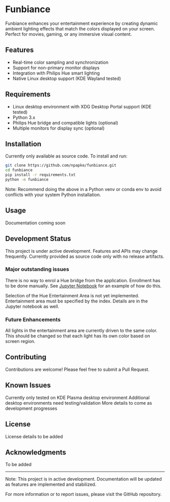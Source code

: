 # Funbiance

Funbiance enhances your entertainment experience by creating dynamic ambient lighting effects that match the colors displayed on your screen. Perfect for movies, gaming, or any immersive visual content.

## Features

- Real-time color sampling and synchronization
- Support for non-primary monitor displays
- Integration with Philips Hue smart lighting
- Native Linux desktop support (KDE Wayland tested)

## Requirements

- Linux desktop environment with XDG Desktop Portal support (KDE tested)
- Python 3.x
- Philips Hue bridge and compatible lights (optional)
- Multiple monitors for display sync (optional)

## Installation

Currently only available as source code. To install and run:

```bash
git clone https://github.com/npapke/funbiance.git
cd funbiance
pip install -r requirements.txt
python -m funbiance
```

Note: Recommend doing the above in a Python venv or conda env to avoid conflicts with your system Python installation.

## Usage
Documentation coming soon

## Development Status
This project is under active development. Features and APIs may change frequently. Currently provided as source code only with no release artifacts.

### Major outstanding issues
There is no way to enrol a Hue bridge from the application.  Enrollment has to be done manually.
See [Jupyter Notebook](doc/streaming_experiment.ipynb) for an example of how do this.

Selection of the Hue Entertainment Area is not yet implemented.  Entertainment area must be specified by the index.
Details are in the Jupyter notebook as well.

### Future Enhancements
All lights in the entertainment area are currently driven to the same color.  This should be changed so that each light has its own color
based on screen region.


## Contributing
Contributions are welcome! Please feel free to submit a Pull Request.

## Known Issues
Currently only tested on KDE Plasma desktop environment
Additional desktop environments need testing/validation
More details to come as development progresses

## License
License details to be added

## Acknowledgments
To be added

---

Note: This project is in active development. Documentation will be updated as features are implemented and stabilized.

For more information or to report issues, please visit the GitHub repository.